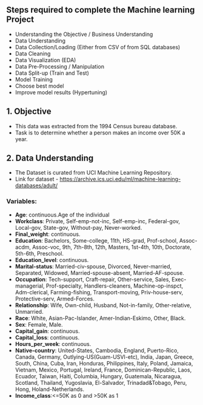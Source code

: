 
## Steps required to complete the Machine learning Project
* Understanding the Objective / Business Understanding
* Data Understanding
* Data Collection/Loading (Either from CSV of from SQL databases)
* Data Cleaning
* Data Visualization (EDA)
* Data Pre-Processing / Manipulation
* Data Split-up (Train and Test)
* Model Training
* Choose best model
* Improve model results (Hypertuning)

## 1. Objective
* This data was extracted from the 1994 Census bureau database.  
* Task is to determine whether a person makes an income over 50K a year.

## 2. Data Understanding
* The Dataset is curated from UCI Machine Learning Repository.
* Link for dataset - https://archive.ics.uci.edu/ml/machine-learning-databases/adult/

### Variables:
* __Age__: continuous.Age of the individual
* __Workclass__: Private, Self-emp-not-inc, Self-emp-inc, Federal-gov, Local-gov, State-gov, Without-pay, Never-worked.
* __Final_weight__: continuous. 
* __Education__: Bachelors, Some-college, 11th, HS-grad, Prof-school, Assoc-acdm, Assoc-voc, 9th, 7th-8th, 12th, Masters, 1st-4th, 10th, Doctorate, 5th-6th, Preschool.
* __Education_level__: continuous.
* __Marital-status__: Married-civ-spouse, Divorced, Never-married, Separated, Widowed, Married-spouse-absent, Married-AF-spouse.
* __Occupation__: Tech-support, Craft-repair, Other-service, Sales, Exec-managerial, Prof-specialty, Handlers-cleaners, Machine-op-inspct, Adm-clerical, Farming-fishing, Transport-moving, Priv-house-serv, Protective-serv, Armed-Forces.
* __Relationship__: Wife, Own-child, Husband, Not-in-family, Other-relative, Unmarried.
* __Race__: White, Asian-Pac-Islander, Amer-Indian-Eskimo, Other, Black.
* __Sex__: Female, Male.
* __Capital_gain__: continuous.
* __Capital_loss__: continuous.
* __Hours_per_week__: continuous.
* __Native-country__: United-States, Cambodia, England, Puerto-Rico, Canada, Germany, Outlying-US(Guam-USVI-etc), India, Japan, Greece, South, China, Cuba, Iran, Honduras, Philippines, Italy, Poland, Jamaica, Vietnam, Mexico, Portugal, Ireland, France, Dominican-Republic, Laos, Ecuador, Taiwan, Haiti, Columbia, Hungary, Guatemala, Nicaragua, Scotland, Thailand, Yugoslavia, El-Salvador, Trinadad&Tobago, Peru, Hong, Holand-Netherlands.
* __Income_class__:<=50K as 0 and >50K as 1       
